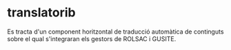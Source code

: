 # translatorib

Es tracta d'un component horitzontal de traducció automàtica de continguts sobre el qual s'integraran els gestors de ROLSAC i GUSITE.

